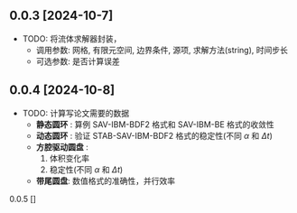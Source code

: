 0.0.3 [2024-10-7]
------
- TODO: 将流体求解器封装，
   - 调用参数: 网格, 有限元空间, 边界条件, 源项, 求解方法(string), 时间步长
   - 可选参数: 是否计算误差


0.0.4 [2024-10-8]
------
- TODO: 计算写论文需要的数据
   - **静态圆环** : 算例 SAV-IBM-BDF2 格式和 SAV-IBM-BE 格式的收敛性
   - **动态圆环** : 验证 STAB-SAV-IBM-BDF2 格式的稳定性(不同 $\alpha$ 和 $\Delta t$)
   - **方腔驱动圆盘** : 
     1. 体积变化率
     2. 稳定性(不同 $\alpha$ 和 $\Delta t$)
   - **带尾圆盘**: 数值格式的准确性，并行效率


0.0.5 []



